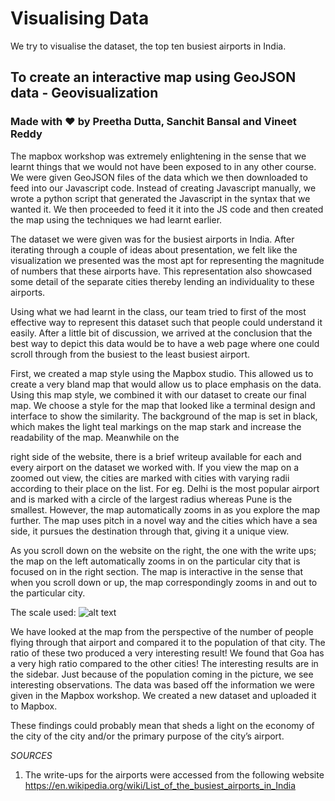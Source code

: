 # Visualising Data
We try to visualise the dataset, the top ten busiest airports in India.

## To create an interactive map using GeoJSON data - Geovisualization
### Made with :heart: by Preetha Dutta, Sanchit Bansal and Vineet Reddy

The mapbox workshop was extremely enlightening in the sense that we learnt things that we would not have been exposed to in any other course. We were given GeoJSON files of the data which we then downloaded to feed into our Javascript code. Instead of creating Javascript manually, we wrote a python script that generated the Javascript in the syntax that we wanted it. We then proceeded to feed it it into the JS code and then created the map using the techniques we had learnt earlier.

The dataset we were given was for the busiest airports in India. After iterating through a couple of ideas about presentation, we felt like the visualization we presented was the most apt for representing the magnitude of numbers that these airports have. This representation also showcased some detail of the separate cities thereby lending an individuality to these airports.

Using what we had learnt in the class, our team tried to first of the most effective way to represent this dataset such that people could understand it easily. After a little bit of discussion, we arrived at the conclusion that the best way to depict this data would be to have a web page where one could scroll through from the busiest to the least busiest airport.

First, we created a map style using the Mapbox studio. This allowed us to create a very bland map that would allow us to place emphasis on the data. Using this map style, we combined it with our dataset to create our final map. We choose a style for the map that looked like a terminal design and interface to show the similarity.
The background of the map is set in black, which makes the light teal markings on the map stark and increase the readability of the map. Meanwhile on the

right side of the website, there is a brief writeup available for each and every airport on the dataset we worked with.
If you view the map on a zoomed out view, the cities are marked with cities with varying radii according to their place on the list. For eg. Delhi is the most popular airport and is marked with a circle of the largest radius whereas Pune is the smallest. However, the map automatically zooms in as you explore the map further. The map uses pitch in a novel way and the cities which have a sea side, it pursues the destination through that, giving it a unique view.

As you scroll down on the website on the right, the one with the write ups; the map on the left automatically zooms in on the particular city that is focused on in the right section.
The map is interactive in the sense that when you scroll down or up, the map correspondingly zooms in and out to the particular city.
 
 The scale used: 
 ![alt text](https://vineetred.github.io/dataViz/legend.png)

We have looked at the map from the perspective of the number of people flying through that airport and compared it to the population of that city. The ratio of these two produced a very interesting result! We found that Goa has a very high ratio compared to the other cities! The interesting results are in the sidebar. Just because of the population coming in the picture, we see interesting observations. The data was based off the information we were given in the Mapbox workshop. We created a new dataset and uploaded it to Mapbox.

These findings could probably mean that sheds a light on the economy of the city of the city and/or the primary purpose of the city’s airport.

*SOURCES*
1. The write-ups for the airports were accessed from the following website
https://en.wikipedia.org/wiki/List_of_the_busiest_airports_in_India
